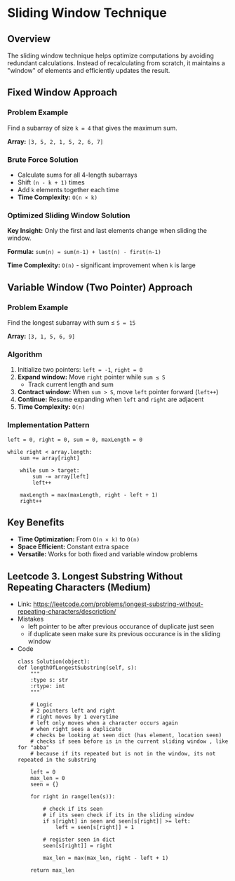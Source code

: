 # Sliding Window Technique

## Overview
The sliding window technique helps optimize computations by avoiding redundant calculations. Instead of recalculating from scratch, it maintains a "window" of elements and efficiently updates the result.

## Fixed Window Approach

### Problem Example
Find a subarray of size `k = 4` that gives the maximum sum.

**Array:** `[3, 5, 2, 1, 5, 2, 6, 7]`

### Brute Force Solution
- Calculate sums for all 4-length subarrays
- Shift `(n - k + 1)` times
- Add `k` elements together each time
- **Time Complexity:** `O(n × k)`

### Optimized Sliding Window Solution
**Key Insight:** Only the first and last elements change when sliding the window.

**Formula:** `sum(n) = sum(n-1) + last(n) - first(n-1)`

**Time Complexity:** `O(n)` - significant improvement when `k` is large

## Variable Window (Two Pointer) Approach

### Problem Example
Find the longest subarray with sum ≤ `S = 15`

**Array:** `[3, 1, 5, 6, 9]`

### Algorithm
1. Initialize two pointers: `left = -1`, `right = 0`
2. **Expand window:** Move `right` pointer while `sum ≤ S`
   - Track current length and sum
3. **Contract window:** When `sum > S`, move `left` pointer forward (`left++`)
4. **Continue:** Resume expanding when `left` and `right` are adjacent
5. **Time Complexity:** `O(n)`

### Implementation Pattern
```
left = 0, right = 0, sum = 0, maxLength = 0

while right < array.length:
    sum += array[right]

    while sum > target:
        sum -= array[left]
        left++

    maxLength = max(maxLength, right - left + 1)
    right++
```

## Key Benefits
- **Time Optimization:** From `O(n × k)` to `O(n)`
- **Space Efficient:** Constant extra space
- **Versatile:** Works for both fixed and variable window problems

## Leetcode 3. Longest Substring Without Repeating Characters (Medium)
- Link: https://leetcode.com/problems/longest-substring-without-repeating-characters/description/
- Mistakes
    - left pointer to be after previous occurance of duplicate just seen
    - if duplicate seen make sure its previous occurance is in the sliding window
- Code
    ```
    class Solution(object):
    def lengthOfLongestSubstring(self, s):
        """
        :type s: str
        :rtype: int
        """

        # Logic
        # 2 pointers left and right
        # right moves by 1 everytime
        # left only moves when a character occurs again
        # when right sees a duplicate
        # checks be looking at seen dict (has element, location seen)
        # checks if seen before is in the current sliding window , like for "abba"
        # because if its repeated but is not in the window, its not repeated in the substring

        left = 0
        max_len = 0
        seen = {}

        for right in range(len(s)):

            # check if its seen
            # if its seen check if its in the sliding window
            if s[right] in seen and seen[s[right]] >= left:
                left = seen[s[right]] + 1

            # register seen in dict
            seen[s[right]] = right

            max_len = max(max_len, right - left + 1)

        return max_len        
    ```
